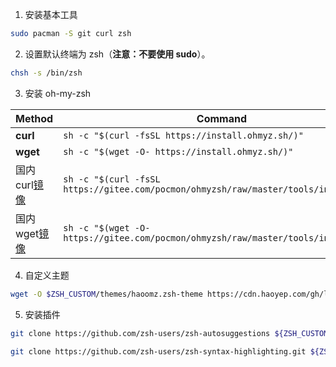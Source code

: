 1. 安装基本工具
```bash
sudo pacman -S git curl zsh
```
2. 设置默认终端为 zsh（**注意：不要使用 sudo**）。
```bash
chsh -s /bin/zsh
```
3. 安装 oh-my-zsh

| Method                                       | Command                                                                              |
| -------------------------------------------- | ------------------------------------------------------------------------------------ |
| **curl**                                     | `sh -c "$(curl -fsSL https://install.ohmyz.sh/)"`                                    |
| **wget**                                     | `sh -c "$(wget -O- https://install.ohmyz.sh/)"`                                      |
| 国内curl[镜像](https://gitee.com/pocmon/ohmyzsh) | `sh -c "$(curl -fsSL https://gitee.com/pocmon/ohmyzsh/raw/master/tools/install.sh)"` |
| 国内wget[镜像](https://gitee.com/pocmon/ohmyzsh) | `sh -c "$(wget -O- https://gitee.com/pocmon/ohmyzsh/raw/master/tools/install.sh)"`   |
4. 自定义主题
```bash
wget -O $ZSH_CUSTOM/themes/haoomz.zsh-theme https://cdn.haoyep.com/gh/leegical/Blog_img/zsh/haoomz.zsh-theme
```
5. 安装插件
```bash
git clone https://github.com/zsh-users/zsh-autosuggestions ${ZSH_CUSTOM:-~/.oh-my-zsh/custom}/plugins/zsh-autosuggestions

git clone https://github.com/zsh-users/zsh-syntax-highlighting.git ${ZSH_CUSTOM:-~/.oh-my-zsh/custom}/plugins/zsh-syntax-highlighting
```